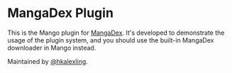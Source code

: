 # MangaDex Plugin

This is the Mango plugin for [MangaDex](https://mangadex.org/). It's developed to demonstrate the usage of the plugin system, and you should use the built-in MangaDex downloader in Mango instead.

Maintained by [@hkalexling](https://github.com/hkalexling).

